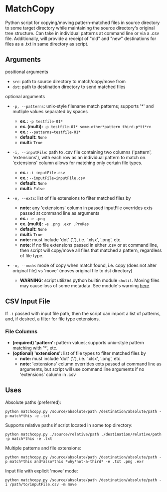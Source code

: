 # MatchCopy

Python script for copying/moving pattern-matched files in source directory to some target directory while maintaining the source directory's original tree structure. Can take in individual patterns at command line or via a .csv file. Additionally, will provide a receipt of "old" and "new" destinations for files as a .txt in same directory as script.

## Arguments

positional arguments

- `src`: path to source directory to match/copy/move from
- `dst`: path to destination directory to send matched files

optional arguments

- `-p, --patterns`: unix-style filename match patterns; supports '*' and mutliple values separated by spaces
  - **ex.:** `-p testfile-01*`
  - **ex. (multi):** `-p testfile-01* some-other*pattern third-p*tt*rn`
  - **ex.:** `--patterns=testfile-01*`
  - **default:** `None`
  - **multi:** `True`

- `-i, --inputFile`: path to .csv file containing two columns ('pattern', 'extensions'), with each row as an individual pattern to match on. 'extensions' column allows for matching only certain file types.
  - **ex.:** `-i inputFile.csv`
  - **ex.:** `--inputFile=inputFile.csv`
  - **default:** `None`
  - **multi:** `False`

- `-e, --exts`: list of file extensions to filter matched files by
  - **note:** any 'extensions' column in passed inputFile overrides exts passed at command line as arguments
  - **ex.:** `-e .png`
  - **ex. (multi):** `-e .png .exr .ProRes`
  - **default:** `None`
  - **multi:** `True`
  - **note:** must include 'dot' ('.'), i.e. '.xlsx', '.png', etc.
  - **note:** if no file extensions passed in either .csv or at command line, then script will copy/move all files that matched a pattern, regardless of file type.

- `-m, --mode`: mode of copy when match found, i.e. copy (does not alter original file) vs 'move' (moves original file to dst directory)
  - **WARNING:** script utilizes python builtin module `shutil`. Moving files may cause loss of some metadata. See module's warning [here](https://docs.python.org/3/library/shutil.html).

## CSV Input File

If `-i` passed with input file path, then the script can import a list of patterns, and, if desired, a filter for file type extensions.

### File Columns

- **(required) 'pattern':**  pattern values; supports unix-style pattern matching with '*', etc.
- **(optional) 'extensions':** list of file types to filter matched files by
  - **note:** must include 'dot' ('.'), i.e. '.xlsx', '.png', etc.
  - **note:** 'extensions' column overrides exts passed at command line as arguments, but script will use command line arguments if no 'extensions' column in .csv

## Uses

Absolute paths (preferred):

`python matchcopy.py /source/absolute/path /destination/absolute/path -p match*this -e .txt`

Supports relative paths if script located in some top directory:

`python matchcopy.py ./source/relative/path ./destination/relative/path -p match*this -e .txt`

Multiple patterns and file extensions:

`python matchcopy.py /source/absolute/path /destination/absolute/path -p match*this and*also*this *why*not-a-third* -e .txt .png .exr`

Input file with explicit 'move' mode:

`python matchcopy.py /source/absolute/path /destination/absolute/path -i /path/to/inputFile.csv -m move`
